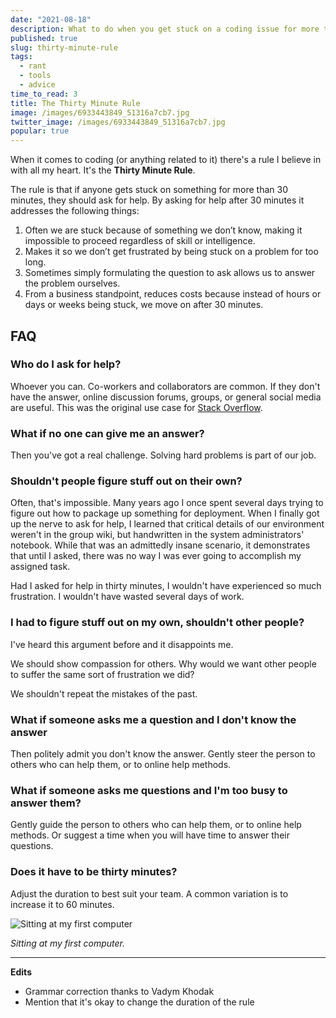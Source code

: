 ```yaml
---
date: "2021-08-18"
description: What to do when you get stuck on a coding issue for more than 30 minutes.
published: true
slug: thirty-minute-rule
tags:
  - rant
  - tools
  - advice
time_to_read: 3
title: The Thirty Minute Rule
image: /images/6933443849_51316a7cb7.jpg
twitter_image: /images/6933443849_51316a7cb7.jpg
popular: true
---
```


When it comes to coding (or anything related to it) there's a rule I believe in with all my heart. It's the **Thirty Minute Rule**.

The rule is that if anyone gets stuck on something for more than 30 minutes, they should ask for help. By asking for help after 30 minutes it addresses the following things:

1. Often we are stuck because of something we don’t know, making it impossible to proceed regardless of skill or intelligence.
2. Makes it so we don’t get frustrated by being stuck on a problem for too long.
3. Sometimes simply formulating the question to ask allows us to answer the problem ourselves.
4. From a business standpoint, reduces costs because instead of hours or days or weeks being stuck, we move on after 30 minutes.

## FAQ

### Who do I ask for help?

Whoever you can. Co-workers and collaborators are common. If they don't have the answer, online discussion forums, groups, or general social media are useful. This was the original use case for [Stack Overflow](https://stackoverflow.com/).

### What if no one can give me an answer?

Then you've got a real challenge. Solving hard problems is part of our job.

### Shouldn't people figure stuff out on their own?

Often, that's impossible. Many years ago I once spent several days trying to figure out how to package up something for deployment. When I finally got up the nerve to ask for help, I learned that critical details of our environment weren't in the group wiki, but handwritten in the system administrators' notebook. While that was an admittedly insane scenario, it demonstrates that until I asked, there was no way I was ever going to accomplish my assigned task.

Had I asked for help in thirty minutes, I wouldn't have experienced so much frustration. I wouldn't have wasted several days of work.

### I had to figure stuff out on my own, shouldn't other people?

I've heard this argument before and it disappoints me.

We should show compassion for others. Why would we want other people to suffer the same sort of frustration we did?

We shouldn't repeat the mistakes of the past.

### What if someone asks me a question and I don't know the answer

Then politely admit you don't know the answer. Gently steer the person to others who can help them, or to online help methods.

### What if someone asks me questions and I'm too busy to answer them?

Gently guide the person to others who can help them, or to online help methods. Or suggest a time when you will have time to answer their questions.

### Does it have to be thirty minutes?

Adjust the duration to best suit your team. A common variation is to increase it to 60 minutes.

![Sitting at my first computer](/images/6933443849_51316a7cb7.jpg)

_Sitting at my first computer._

---

**Edits**

- Grammar correction thanks to Vadym Khodak
- Mention that it's okay to change the duration of the rule
